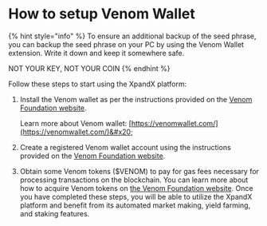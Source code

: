 # How to setup Venom Wallet

{% hint style="info" %}
To ensure an additional backup of the seed phrase, you can backup the seed phrase on your PC by using the Venom Wallet extension. Write it down and keep it somewhere safe.&#x20;

NOT YOUR KEY, NOT YOUR COIN
{% endhint %}

Follow these steps to start using the XpandX platform:

1.  Install the Venom wallet as per the instructions provided on the [Venom Foundation website](https://docs.venom.foundation/general/wallet/create-a-new-wallet-account/).

    Learn more about Venom wallet: [https://venomwallet.com/](https://venomwallet.com/)&#x20;
2. Create a registered Venom wallet account using the instructions provided on the [Venom Foundation website](https://docs.venom.foundation/general/wallet/create-a-new-wallet-account/).
3. Obtain some Venom tokens ($VENOM) to pay for gas fees necessary for processing transactions on the blockchain. You can learn more about how to acquire Venom tokens on [the Venom Foundation website](https://docs.web3.world/getting-started/how-to-get-venom). Once you have completed these steps, you will be able to utilize the XpandX platform and benefit from its automated market making, yield farming, and staking features.
